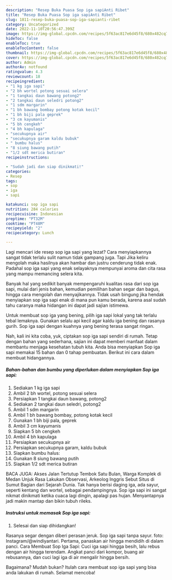 ```yaml
---
description: "Resep Buka Puasa Sop iga sapiAnti Ribet"
title: "Resep Buka Puasa Sop iga sapiAnti Ribet"
slug: 1811-resep-buka-puasa-sop-iga-sapianti-ribet
category: Uncategorized
date: 2022-11-10T20:56:47.399Z
image: https://img-global.cpcdn.com/recipes/5f63ac817e6d45f8/680x482cq70/sop-iga-sapi-foto-resep-utama.jpg
hideToc: false
enableToc: true
enableTocContent: false
thumbnail: https://img-global.cpcdn.com/recipes/5f63ac817e6d45f8/680x482cq70/sop-iga-sapi-foto-resep-utama.jpg
cover: https://img-global.cpcdn.com/recipes/5f63ac817e6d45f8/680x482cq70/sop-iga-sapi-foto-resep-utama.jpg
author: Admin
authorAv: notfound
ratingvalue: 4.3
reviewcount: 18
recipeingredient:
- "1 kg iga sapi"
- "2 bh wortel potong sesuai selera"
- "1 tangkai daun bawang potong2"
- "2 tangkai daun seledri potong2"
- "1 sdm margarin"
- "1 bh bawang bombay potong kotak kecil"
- "1 bh biji pala geprek"
- "3 cm kayumanis"
- "5 bh cengkeh"
- "4 bh kapulaga"
- "secukupnya air"
- "secukupnya garam kaldu bubuk"
- " bumbu halus"
- "8 siung bawang putih"
- "1/2 sdt merica butiran"
recipeinstructions:

- "Sudah jadi dan siap dinikmati!"
categories:
- Resep
tags:
- sop
- iga
- sapi

katakunci: sop iga sapi 
nutrition: 284 calories
recipecuisine: Indonesian
preptime: "PT32M"
cooktime: "PT48M"
recipeyield: "2"
recipecategory: Lunch

---
```



Lagi mencari ide resep sop iga sapi yang lezat? Cara menyiapkannya sangat tidak terlalu sulit namun tidak gampang juga. Tapi Jika keliru mengolah maka hasilnya akan hambar dan justru cenderung tidak enak. Padahal sop iga sapi yang enak selayaknya mempunyai aroma dan cita rasa yang mampu memancing selera kita.


Banyak hal yang sedikit banyak mempengaruhi kualitas rasa dari sop iga sapi, mulai dari jenis bahan, kemudian pemilihan bahan segar dan bagus, hingga cara mengolah dan menyajikannya. Tidak usah bingung jika hendak menyiapkan sop iga sapi enak di mana pun kamu berada, karena asal sudah tahu caranya maka hidangan ini dapat jadi sajian istimewa.

Untuk membuat sop iga yang bening, pilih iga sapi lokal yang tak terlalu tebal lemaknya. Gunakan selalu api kecil agar kaldu iga bening dan rasanya gurih. Sop iga sapi dengan kuahnya yang bening terasa sangat ringan.


Nah, kali ini kita coba, yuk, ciptakan sop iga sapi sendiri di rumah. Tetap dengan bahan yang sederhana, sajian ini dapat memberi manfaat dalam membantu menjaga kesehatan tubuh kita. Anda bisa menyiapkan Sop iga sapi memakai 15 bahan dan 0 tahap pembuatan. Berikut ini cara dalam membuat hidangannya.

<!--inarticleads1-->

##### Bahan-bahan dan bumbu yang diperlukan dalam menyiapkan Sop iga sapi:

1. Sediakan 1 kg iga sapi
1. Ambil 2 bh wortel, potong sesuai selera
1. Persiapkan 1 tangkai daun bawang, potong2
1. Sediakan 2 tangkai daun seledri, potong2
1. Ambil 1 sdm margarin
1. Ambil 1 bh bawang bombay, potong kotak kecil
1. Gunakan 1 bh biji pala, geprek
1. Ambil 3 cm kayumanis
1. Siapkan 5 bh cengkeh
1. Ambil 4 bh kapulaga
1. Persiapkan secukupnya air
1. Persiapkan secukupnya garam, kaldu bubuk
1. Siapkan  bumbu halus:
1. Gunakan 8 siung bawang putih
1. Siapkan 1/2 sdt merica butiran


BACA JUGA: Akses Jalan Tertutup Tembok Satu Bulan, Warga Komplek di Medan Unjuk Rasa Lakukan Observasi, Arkeolog Inggris Sebut Situs di Sumut Bagian dari Sejarah Dunia. Tak hanya berisi daging iga, ada sayur, seperti kentang dan wortel, sebagai pendampingnya. Sop iga sapi ini sangat nikmat dinikmati ketika cuaca lagi dingin, apalagi pas hujan. Menyantapnya jadi makin mantap dan bikin tubuh rileks. 

<!--inarticleads2-->

##### Instruksi untuk memasak Sop iga sapi:


1. Selesai dan siap dihidangkan!

Rasanya segar dengan diberi perasan jeruk. Sop iga sapi tanpa sayur. foto: Instagram/@windiyantari. Pertama, panaskan air hingga mendidih di dalam panci. Cara Membuat Sop Iga Sapi: Cuci iga sapi hingga besih, lalu rebus dengan air hingga terendam. Angkat panci dari kompor, buang air rebusannya, dan cuci lagi iga di air mengalir hingga bersih. 

Bagaimana? Mudah bukan? Itulah cara membuat sop iga sapi yang bisa anda lakukan di rumah. Selamat mencoba!
